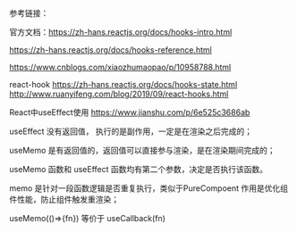 参考链接：

官方文档：https://zh-hans.reactjs.org/docs/hooks-intro.html

https://zh-hans.reactjs.org/docs/hooks-reference.html

https://www.cnblogs.com/xiaozhumaopao/p/10958788.html

react-hook https://zh-hans.reactjs.org/docs/hooks-state.html
http://www.ruanyifeng.com/blog/2019/09/react-hooks.html

React中useEffect使用 https://www.jianshu.com/p/6e525c3686ab


useEffect 没有返回值， 执行的是副作用，一定是在渲染之后完成的；

useMemo 是有返回值的，返回值可以直接参与渲染，是在渲染期间完成的；

useMemo 函数和 useEffect 函数均有第二个参数，决定是否执行该函数。

memo 是针对一段函数逻辑是否重复执行，类似于PureCompoent 作用是优化组件性能，防止组件触发重渲染；

useMemo(()=>{fn}) 等价于 useCallback(fn)
